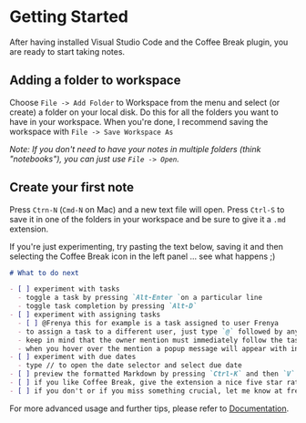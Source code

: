 # Getting Started

After having installed Visual Studio Code and the Coffee Break plugin, you are ready to start taking notes.

## Adding a folder to workspace

Choose `File -> Add Folder` to Workspace from the menu and select (or create) a folder on your local disk.
Do this for all the folders you want to have in your workspace. When you're done, I recommend saving the
workspace with `File -> Save Workspace As`

*Note: If you don't need to have your notes in multiple folders (think "notebooks"), you can just use `File -> Open`.*

## Create your first note

Press `Ctrn-N` (`Cmd-N` on Mac) and a new text file will open. Press `Ctrl-S` to save it in one of the
folders in your workspace and be sure to give it a `.md` extension.

If you're just experimenting, try pasting the text below, saving it and then selecting the Coffee Break
icon in the left panel ... see what happens ;)

```markdown
# What to do next

- [ ] experiment with tasks
  - toggle a task by pressing `Alt-Enter `on a particular line
  - toggle task completion by pressing `Alt-D`
- [ ] experiment with assigning tasks
  - [ ] @Frenya this for example is a task assigned to user Frenya
  - to assign a task to a different user, just type `@` followed by any nickname you like (this is called "mention")
  - keep in mind that the owner mention must immediately follow the task brackets
  - when you hover over the mention a popup message will appear with information and possible actions
- [ ] experiment with due dates
  - type // to open the date selector and select due date
- [ ] preview the formatted Markdown by pressing `Ctrl-K` and then `V`
- [ ] if you like Coffee Break, give the extension a nice five star rating :)
- [ ] if you don't or if you miss something crucial, let me know at frenya@frenya.net
```

For more advanced usage and further tips, please refer to [Documentation](../howto).